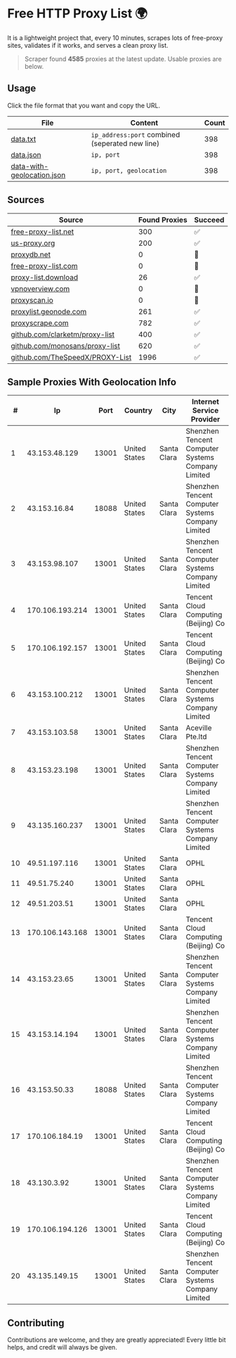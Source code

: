 
# Free HTTP Proxy List 🌍

It is a lightweight project that, every 10 minutes, scrapes lots of free-proxy sites, validates if it works, and serves a clean proxy list.


> Scraper found **4585** proxies at the latest update. Usable proxies are below.

## Usage

Click the file format that you want and copy the URL.


|File|Content|Count|
|----|-------|-----|
|[data.txt](https://raw.githubusercontent.com/themiralay/Proxy-List-World/master/data.txt)|`ip_address:port` combined (seperated new line)|398|
|[data.json](https://raw.githubusercontent.com/themiralay/Proxy-List-World/master/data.json)|`ip, port`|398|
|[data-with-geolocation.json](https://raw.githubusercontent.com/themiralay/Proxy-List-World/master/data-with-geolocation.json)|`ip, port, geolocation`|398|

## Sources

|Source|Found Proxies|Succeed|
|------|-------------|-------|
|[free-proxy-list.net](https://free-proxy-list.net)|300|✅|
|[us-proxy.org](https://www.us-proxy.org)|200|✅|
|[proxydb.net](http://proxydb.net)|0|🚫|
|[free-proxy-list.com](https://free-proxy-list.com/?page=&port=&type%5B%5D=http&type%5B%5D=https&up_time=0&search=Search)|0|🚫|
|[proxy-list.download](https://www.proxy-list.download/HTTP)|26|✅|
|[vpnoverview.com](https://vpnoverview.com/privacy/anonymous-browsing/free-proxy-servers)|0|🚫|
|[proxyscan.io](https://www.proxyscan.io)|0|🚫|
|[proxylist.geonode.com](https://proxylist.geonode.com/api/proxy-list?limit=300&page=1&sort_by=lastChecked&sort_type=desc&protocols=http,https)|261|✅|
|[proxyscrape.com](https://api.proxyscrape.com/v2/?request=displayproxies&protocol=http&timeout=10000&country=all&ssl=all&anonymity=all)|782|✅|
|[github.com/clarketm/proxy-list](https://raw.githubusercontent.com/clarketm/proxy-list/master/proxy-list-raw.txt)|400|✅|
|[github.com/monosans/proxy-list](https://raw.githubusercontent.com/monosans/proxy-list/main/proxies/http.txt)|620|✅|
|[github.com/TheSpeedX/PROXY-List](https://raw.githubusercontent.com/TheSpeedX/PROXY-List/master/http.txt)|1996|✅|


## Sample Proxies With Geolocation Info

|#|Ip|Port|Country|City|Internet Service Provider|
|-|--|----|-------|----|-------------------------|
|1|43.153.48.129|13001|United States|Santa Clara|Shenzhen Tencent Computer Systems Company Limited|
|2|43.153.16.84|18088|United States|Santa Clara|Shenzhen Tencent Computer Systems Company Limited|
|3|43.153.98.107|13001|United States|Santa Clara|Shenzhen Tencent Computer Systems Company Limited|
|4|170.106.193.214|13001|United States|Santa Clara|Tencent Cloud Computing (Beijing) Co|
|5|170.106.192.157|13001|United States|Santa Clara|Tencent Cloud Computing (Beijing) Co|
|6|43.153.100.212|13001|United States|Santa Clara|Shenzhen Tencent Computer Systems Company Limited|
|7|43.153.103.58|13001|United States|Santa Clara|Aceville Pte.ltd|
|8|43.153.23.198|13001|United States|Santa Clara|Shenzhen Tencent Computer Systems Company Limited|
|9|43.135.160.237|13001|United States|Santa Clara|Shenzhen Tencent Computer Systems Company Limited|
|10|49.51.197.116|13001|United States|Santa Clara|OPHL|
|11|49.51.75.240|13001|United States|Santa Clara|OPHL|
|12|49.51.203.51|13001|United States|Santa Clara|OPHL|
|13|170.106.143.168|13001|United States|Santa Clara|Tencent Cloud Computing (Beijing) Co|
|14|43.153.23.65|13001|United States|Santa Clara|Shenzhen Tencent Computer Systems Company Limited|
|15|43.153.14.194|13001|United States|Santa Clara|Shenzhen Tencent Computer Systems Company Limited|
|16|43.153.50.33|18088|United States|Santa Clara|Shenzhen Tencent Computer Systems Company Limited|
|17|170.106.184.19|13001|United States|Santa Clara|Tencent Cloud Computing (Beijing) Co|
|18|43.130.3.92|13001|United States|Santa Clara|Shenzhen Tencent Computer Systems Company Limited|
|19|170.106.194.126|13001|United States|Santa Clara|Tencent Cloud Computing (Beijing) Co|
|20|43.135.149.15|13001|United States|Santa Clara|Shenzhen Tencent Computer Systems Company Limited|



## Contributing

Contributions are welcome, and they are greatly appreciated! Every
little bit helps, and credit will always be given.

